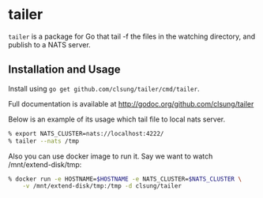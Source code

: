 # tailer

`tailer` is a package for Go that tail -f the files in the watching
directory, and publish to a NATS server.

## Installation and Usage

Install using `go get github.com/clsung/tailer/cmd/tailer`.

Full documentation is available at
http://godoc.org/github.com/clsung/tailer

Below is an example of its usage which tail file to local nats server.

```bash
% export NATS_CLUSTER=nats://localhost:4222/
% tailer --nats /tmp
```

Also you can use docker image to run it. Say we want to
watch /mnt/extend-disk/tmp:
```bash
% docker run -e HOSTNAME=$HOSTNAME -e NATS_CLUSTER=$NATS_CLUSTER \
	-v /mnt/extend-disk/tmp:/tmp -d clsung/tailer
````
